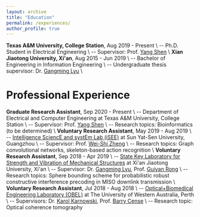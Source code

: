 ```yaml
---
layout: archive
title: "Education"
permalink: /experiences/
author_profile: true
---
```


**Texas A&M University, College Station**, Aug 2019 - Present \\
-- Ph.D. Student in Electrical Engineering \\
-- Supervisor: Prof. [Yang Shen](https://shen-lab.github.io) \\
**Xian Jiaotong University, Xi'an**, Aug 2015 - Jun 2019 \\
-- Bachelor of Engineering in Information Engineering \\
-- Undergraduate thesis supervisor: Dr. [Gangming Lyu](http://gr.xjtu.edu.cn/web/gmlv/1) \\
<br />

Professional Experience
=====
**Graduate Research Assistant**, Sep 2020 - Present \\
-- Department of Electrical and Computer Engineering at Texas A&M University, College Station \\
-- Supervisor: Prof. [Yang Shen](https://shen-lab.github.io) \\
-- Research topics:  Bioinformatics (to be determined) \\
**Voluntary Research Assistant**, May 2019 - Aug 2019 \\
-- [Intelligence SciencE and systEm Lab (iSEE)](https://www.isee-ai.cn) at Sun Yat-Sen University, Guangzhou \\
-- Supervisor: Prof. [Wei-Shi Zheng](https://www.isee-ai.cn/~zhwshi) \\
-- Research topics: Graph convolutional networks, skeleton-based action recognition \\
**Voluntary Research Assistant**, Sep 2018 - Apr 2019 \\
-- [State Key Laboratory for Strength and Vibration of Mechanical Structures](http://mssv.xjtu.edu.cn/) at Xi'an Jiaotong University, Xi'an \\
-- Supervisor: Dr. [Gangming Lyu](http://gr.xjtu.edu.cn/web/gmlv/1), Prof. [Guiyan Rong](http://gr.xjtu.edu.cn/web/yanguirong/1) \\
-- Research topics: Sphere bounding scheme for probabilistic robust constructive interference precoding in MISO downlink transmission \\
**Voluntary Research Assistant**, Jul 2018 - Aug 2018 \\
-- [Optical+Biomedical Engineering Laboratory (OBEL)](http://obel.ee.uwa.edu.au) at The University of Western Australia, Perth \\
-- Supervisors: Dr. [Karol Karnowski](https://scholar.google.com/citations?user=piE2NlMAAAAJ&hl=en&oi=ao), Prof. [Barry Cense](https://scholar.google.com/citations?user=j88vA6YAAAAJ&hl=en&oi=ao) \\
-- Research topic: Optical coherence tomography
